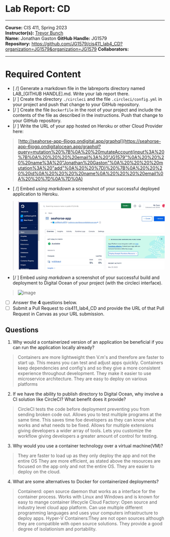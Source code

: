 # Lab Report: CD
___
**Course:** CIS 411, Spring 2023  
**Instructor(s):** [Trevor Bunch](https://github.com/trevordbunch)  
**Name:** Jonathan Gaston 
**GitHub Handle:** JG1579  
**Repository:** https://github.com/JG1579/cis411_lab4_CD?organization=JG1579&organization=JG1579
**Collaborators:** 
___

# Required Content

- [ /] Generate a markdown file in the labreports directory named LAB_[GITHUB HANDLE].md. Write your lab report there.
- [/ ] Create the directory ```./circleci``` and the file ```.circleci/config.yml``` in your project and push that change to your GitHub repository.
- [/ ] Create the file ```Dockerfile``` in the root of your project and include the contents of the file as described in the instructions. Push that change to your GitHub repository.
- [/ ] Write the URL of your app hosted on Heroku or other Cloud Provider here:  
>  [http://seahorse-app-6jogq.ondigital.app/graphql](https://seahorse-app-6jogq.ondigitalocean.app/graphql?query=mutation%20%7B%0A%20%20mutateAccount(input%3A%20%7B%0A%20%20%20%20email%3A%20"JG1579"%0A%20%20%20%20name%3A%20"Jonathan%20Gaston"%0A%20%20%20%20mutation%3A%20"add"%0A%20%20%7D)%20%7B%0A%20%20%20%20id%0A%20%20%20%20name%0A%20%20%20%20email%0A%20%20%7D%0A%7D%0A)
- [ /] Embed _using markdown_ a screenshot of your successful deployed application to Heroku.  
>  ![Successful Build](/assets/digital%20ocean%20verify.jpg)
- [/ ] Embed _using markdown_ a screenshot of your successful build and deployment to Digital Ocean of your project (with the circleci interface).  
> ![image](/assets/ci_api_key.png)

- [ ] Answer the **4** questions below.
- [ ] Submit a Pull Request to cis411_lab4_CD and provide the URL of that Pull Request in Canvas as your URL submission.

## Questions
1. Why would a containerized version of an application be beneficial if you can run the application locally already?
> Containers are more lightweight then V.m's and therefore are faster to start up. This means you can test and adjust apps quickly.
>Containers keep dependencies and config's and so they give a more consistent experience throughout development.
>They make it easier to use microservice architecture.
>They are easy to deploy on various platforms
2. If we have the ability to publish directory to Digital Ocean, why involve a CI solution like CircleCI? What benefit does it provide?
> CircleCI tests the code before deployment preventing you from sending broken code out.
> Allows you to test multiple programs at the same time. This saves time foe developers as they can know what works and what needs to be fixed.
>Allows for multiple extensions giving developers a wider array of tools.
>Lets you customize the workflow giving developers a greater amount of control for testing.
3. Why would you use a container technology over a virtual machine(VM)?
> They are faster to load up as they only deploy the app and not the entire OS 
>They are more efficient, as stated above the resources are focused on the app only and not the entire OS.
>They are easier to deploy on the cloud.
4. What are some alternatives to Docker for containerized deployments?
> Containerd: open source daemon that works as a interface for the container process. Works with Linux and Windows and is known for easy to mange container lifecycle
>Cloud Factory: Open source and industry level cloud app platform. Can use multiple different programming languages and uses your computers infrastructure to deploy apps.
>Hyper-V Containers:They are not open sources although they are compatible with open source solutions. They provide a good degree of isolationism and portability.